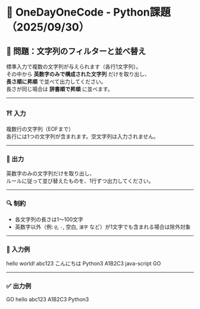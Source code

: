 # 📘 OneDayOneCode - Python課題（2025/09/30）

## 🧩 問題：文字列のフィルターと並べ替え

標準入力で複数の文字列が与えられます（各行1文字列）。  
その中から **英数字のみで構成された文字列** だけを取り出し、  
**長さ順に昇順** で並べて出力してください。  
長さが同じ場合は **辞書順で昇順** に並べます。

---

### ⛩️ 入力

複数行の文字列（EOFまで）  
各行には1つの文字列が含まれます。空文字列は入力されません。

---

### 🎯 出力

英数字のみの文字列だけを取り出し、  
ルールに従って並び替えたものを、1行ずつ出力してください。

---

### 🔍 制約

- 各文字列の長さは1〜100文字
- 英数字以外（例: `@`, `-`, 空白, `漢字` など）が1文字でも含まれる場合は除外対象

---

### 🧪 入力例

hello
world!
abc123
こんにちは
Python3
A1B2C3
java-script
GO

---

### ✅ 出力例

GO
hello
abc123
A1B2C3
Python3
